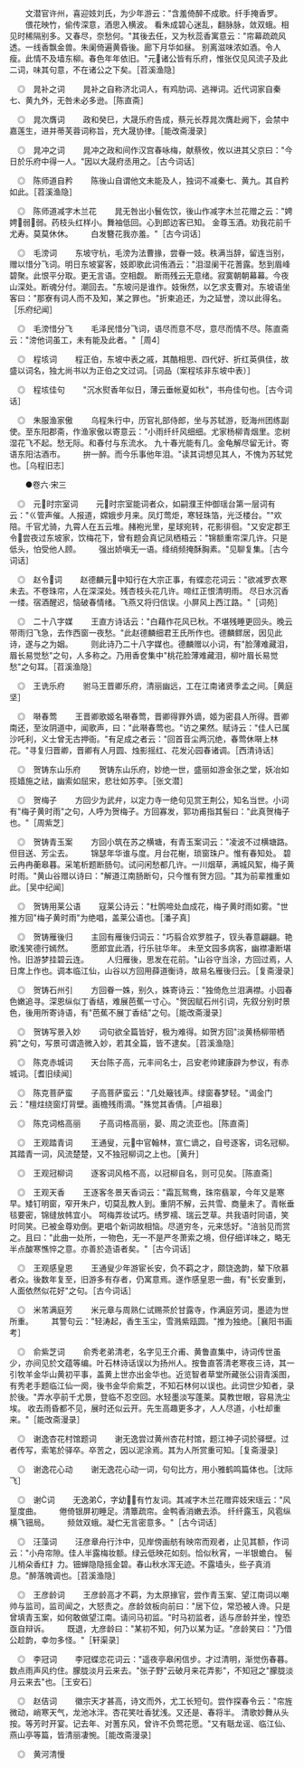 <!-- { "loadSidebar": true } -->
　　文潜官许州，喜迎妓刘氏，为少年游云："含羞倚醉不成歌。纤手掩香罗。
　　偎花映竹，偷传深意，酒思入横波。 看朱成碧心迷乱，翻脉脉，敛双蛾。相见时稀隔别多。又春尽，奈愁何。"其後去任，又为秋蕊香寓意云："帘幕疏疏风透。一线香飘金兽。朱阑倚遍黄昏後。廊下月华如昼。 别离滋味浓如酒。令人瘦。此情不及墙东柳。春色年年依旧。"元诸公皆有乐府，惟张仅见风流子及此二词，味其句意，不在诸公之下矣。［苕溪渔隐］

　◎　晁补之词
　　晁补之自称济北词人，有鸡肋词、逃禅词。近代词家自秦七、黄九外，无咎未必多逊。［陈直斋］

　◎　晁次膺词
　　政和癸巳，大晟乐府告成，蔡元长荐晁次膺赴阙下，会禁中嘉莲生，进并蒂芙蓉词称旨，充大晟协律。［能改斋漫录］

　◎　晁冲之词
　　晁冲之政和间作汉宫春咏梅，献蔡攸，攸以进其父京曰："今日於乐府中得一人。"因以大晟府丞用之。［古今词话］

　◎　陈师道自矜
　　陈後山自谓他文未能及人，独词不减秦七、黄九。其自矜如此。［苕溪渔隐］

　◎　陈师道减字木兰花
　　晁无咎出小鬟佐饮，後山作减字木兰花赠之云："娉娉弱弱。药枝头红样小。舞袖低回。心到郎边客已知。 金尊玉酒。劝我花前千尤寿。莫莫休休。
　　白发簪花我亦羞。"［古今词话］

　◎　毛滂词
　　东坡守杭，毛滂为法曹掾，尝眷一妓。秩满当辞，留连当别，赠以惜分飞词。明日东坡宴客，妓即歌此词侑酒云："泪湿阑干花蓍露。愁到眉峰碧聚。此恨平分取。更无言语。空相觑。 断雨残云无意绪。寂寞朝朝幕幕。今夜山深处。断魂分付。潮回去。"东坡问是谁作。妓愀然，以乞求支曹对。东坡语坐客曰："那寮有词人而不及知，某之罪也。"折柬追还，为之延誉，滂以此得名。［乐府纪闻］

　◎　毛滂惜分飞
　　毛泽民惜分飞词，语尽而意不尽，意尽而情不尽。陈直斋云："滂他词虽工，未有能及此者。"［周］

　◎　程垓词
　　程正伯，东坡中表之戚，其酷相思、四代好、折红英俱佳，故盛以词名，独尢尚书以为正伯之文过词。［词品（案程垓非东坡中表）］

　◎　程垓佳句
　　"沉水熨香年似日，薄云垂帐夏如秋"，书舟佳句也。［古今词话］

　◎　朱服渔家傲
　　乌程朱行中，历官礼部侍郎，坐与苏轼游，贬海州团练副使。至东阳郡斋，作渔家傲以寄意云："小雨纤纤风细细。尤家杨柳青烟里。恋树湿花飞不起。愁无际。和春付与东流水。 九十春光能有几。金龟解尽留无计。寄语东阳沽酒市。
　　拚一醉。而今乐事他年泪。"读其词想见其人，不愧为苏轼党也。［乌程旧志］

　　●卷六·宋三

　◎　元时宗室词
　　元时宗室能词者众，如嗣濮王仲御瑶台第一层词有云："ㄍ管声催。人报道，嫦娥步月来。凤灯莺炬，寒轻珠箔，光泛楼台。""欢陪。千官尤骑，九霄人在五云堆。赭袍光里，星球宛转，花影徘徊。"又安定郡王令尝夜过东坡家，饮梅花下，曾有题会真记凤栖梧云："锦额重帘深几许。只是低头，怕受他人顾。
　　强出娇嗔无一语。绛绡频掩酥胸素。"见聊复集。［古今词话］

　◎　赵令词
　　赵德麟元中知行在大宗正事，有蝶恋花词云："欲减罗衣寒未去。不卷珠帘，人在深深处。残杏枝头花几许。啼红正恨清明雨。 尽日水沉香一缕。宿酒醒迟，恼破春情绪。飞燕又将归信误。小屏风上西江路。"［词苑］

　◎　二十八字媒
　　王直方诗话云："白藉作花风已秋。不堪残睡更回头。晚云带雨归飞急，去作西窗一夜愁。"此赵德麟细君王氏所作也。德麟鳏居，因见此诗，遂与之为姻。
　　则此诗乃二十八字媒也。德麟赠以小词，有"脸薄难藏泪，眉长易觉愁"之句，人多称之。乃用香奁集中"桃花脸薄难藏泪，柳叶眉长易觉愁"之句耳。［苕溪渔隐］

　◎　王诜乐府
　　驸马王晋卿乐府，清丽幽远，工在江南诸贤季孟之间。［黄庭坚］

　◎　啭春莺
　　王晋卿歌姬名啭春莺，晋卿得罪外谪，姬为密县人所得。晋卿南还，至汝阴道中，闻歌声，曰："此啭春莺也。"访之果然。赋诗云："佳人已属沙吒利，义士曾无古押衙。"有足成之者云："回首音尘两沉绝，春莺休啭上林花。"寻复归晋卿，晋卿有人月圆、烛影摇红、花发沁园春诸调。［西清诗话］

　◎　贺铸东山乐府
　　贺铸东山乐府，妙绝一世，盛丽如游金张之堂，妖冶如揽嫱施之祛，幽索如屈宋，悲壮如苏李。［张文潜］

　◎　贺梅子
　　方回少为武弁，以定力寺一绝句见赏王荆公，知名当世。小词有"梅子黄时雨"之句，人呼为贺梅子。方回寡发，郭功甫指其髻曰："此真贺梅子也。"［周紫芝］

　◎　贺铸青玉案
　　方回小筑在苏之横塘，有青玉案词云："凌波不过横塘路。但目送、芳尘去。
　　锦瑟年华谁与度。月台花榭，琐窗珠户。惟有春知处。 碧云冉冉蘅皋暮。采笔析题断肠句。试问闲愁都几许。一川烟草，满城风絮，梅子黄时雨。"黄山谷赠以诗曰："解道江南肠断句，只今惟有贺方回。"其为前辈推重如此。［吴中纪闻］

　◎　贺铸用莱公语
　　寇莱公诗云："杜鹘啼处血成花，梅子黄时雨如雾。"世推方回"梅子黄时雨"为绝唱，盖莱公语也。［潘子真］

　◎　贺铸雁後归
　　主回有雁後归词云："巧翦合欢罗胜子，钗头春意翩翩。艳歌浅笑德行嫣然。
　　愿郎宜此酒，行乐驻华年。 未至文园多病客，幽襟凄断堪怜。旧游梦挂碧云连。
　　人归雁後，思发在花前。"山谷守当涂，方回过焉，人日席上作也。调本临江仙，山谷以方回用薛道衡诗，故易名雁後归云。［复斋漫录］

　◎　贺铸石州引
　　方回眷一姝，别久，姝寄诗云："独倚危兰泪满襟。小园春色嫩追寻。深恩纵似丁香结，难展芭蕉一寸心。"贺因赋石州引词，先叙分别时景色，後用所寄诗语，有"芭蕉不展丁香结"之句。［能改斋漫录］

　◎　贺铸写景入妙
　　词句欲全篇皆好，极为难得。如贺方回"淡黄杨柳带栖鸦"之句，写景可谓造微入妙，若其全篇，皆不逮矣。［苕溪渔隐］

　◎　陈克赤城词
　　天台陈子高，元丰间名士，吕安老帅建康辟为参议，有赤城词。［耆旧续闻］

　◎　陈克菩萨蛮
　　子高菩萨蛮云："几处簸钱声。绿窗春梦轻。"谒金门云："檀炷绕窗灯背壁。画檐残雨滴。"殊觉其香倩。［卢祖皋］

　◎　陈克词格高丽
　　子高词格高丽，晏、周之流亚也。［陈直斋］

　◎　王观踏青词
　　王通叟，元中官翰林，宣仁谪之，自号逐客，词名冠柳。其踏青一词，风流楚楚，又不独冠柳词之上也。［黄升］

　◎　王观冠柳词
　　逐客词风格不高，以冠柳自名，则可见矣。［陈直斋］

　◎　王观天香
　　王逐客冬景天香词云："霜瓦鸳鸯，珠帘翡翠，今年又是寒早。矮钉明窗，窄开朱户，切莫乱教人到。重阴不解，云共雪、商量未了。青帐垂毯要密，锦缝放帏宜小。 呵梅弄妆试巧。绣罗襦、瑞云芝草。共我语时同语，笑时同笑。已被金尊劝倒。更唱个新词故相恼。尽道穷冬，元来恁好。"涪翁见而赏之。且曰："此曲一处所，一物色，无一不是严冬萧索之境，但仔细详味之，略无半点酸寒憔悴之意。亦善於造语者矣。"［古今词话］

　◎　王观感皇恩
　　王通叟少年游宦长安，负不羁之才，颇饶逸韵，辇下欣慕者众。後数年复至，旧游多有存者，仍寓意焉。遂作感皇恩一曲，有"长安重到，人面依然似花好"之句。［古今词话］

　◎　米芾满庭芳
　　米元章与周熟仁试赐茶於甘露寺，作满庭芳词，墨迹为世所重。
　　其警句云："轻涛起，香生玉尘，雪溅紫瓯圆。"推为独绝。［襄阳书画考］

　◎　俞紫芝词
　　俞秀老弟清老，名字见王介甫、黄鲁直集中，诗词传世虽少，亦间见於文蕴等编。叶石林诗话误以为扬州人。按鲁直答清老寒夜三诗，其一引牧羊金华山黄初平事，盖黄上世亦出金华也。近览智者草堂所藏张公诩青溪图，有秀老手题临江仙一阕，後书金华俞紫芝，不知石林何以误也。此词世少知者，录於後。"弄水亭前千尤景，登临不忍空回。水轻墨淡写蓬莱。莫教世眼，容易洗尘埃。 收去雨昏都不见，展时还似云开。先生高趣更多才，人人尽道，小杜却重来。"［能改斋漫录］

　◎　谢逸杏花村馆题词
　　谢无逸尝过黄州杏花村馆，题江神子词於驿壁。过者传写，索笔於驿卒。卒苦之，因以泥涂焉。其为人所赏重可知。［复斋漫录］

　◎　谢逸花心动
　　谢无逸花心动一词，句句比方，用小雅鹤鸣篇体也。［沈际飞］

　◎　谢词
　　无逸弟，字幼，有竹友词。其减字木兰花赠弈妓宋瑶云："风篁度曲。
　　倦倚银屏初睡足。清簟疏帘。金鸭香消嫩去添。 纤纤露玉，风雹纵横飞钿局。
　　频敛双蛾。凝伫无言密意多。"［古今词话］

　◎　汪藻词
　　汪彦章舟行汴中，见岸傍画舫有映帘而观者，止见其额，作词云："小舟帘隙。佳人半露梅妆额。绿云低映花如刻。恰似秋宵，一半银蟾白。 髻儿梢朵香红扌力。钿蝉隐隐摇金碧。春山秋水浑无迹。不露墙头，些子真消息。"醉落魄调也。［苕溪渔隐］

　◎　王彦龄词
　　王彦龄高才不羁，为太原掾官，尝作青玉案、望江南词以嘲帅与监司，监司闻之，大怒责之。彦龄敛板向前曰："居下位，常恐被人谗。只是曾填青玉案，如何敢做望江南。请问马初监。"时马初监者，适与彦龄并坐，惶恐亟自辩诉。
　　既退，尢彦龄曰："某初不知，何乃以某为证。"彦龄笑曰："乃借公趁韵，幸勿多怪。"［轩渠录］

　◎　李冠词
　　李冠蝶恋花词云："遥夜亭皋闲信步。才过清明，渐觉伤春暮。数点雨声风约住。朦胧淡月云来去。"张子野"云破月来花弄影"，不知冠之"朦胧淡月云来去"也。［王安石］

　◎　赵佶词
　　徽宗天才甚高，诗文而外，尤工长短句。尝作探春令云："帘旌微动，峭寒天气，龙池冰泮。杏花笑吐香犹浅。又还是、春将半。 清歌妙舞从头按。等芳时开宴。记去年、对蓍东风，曾许不负莺花愿。"又有聒龙谣、临江仙、燕山亭等篇，皆清丽凄惋。［能改斋漫录］

　◎　黄河清慢

